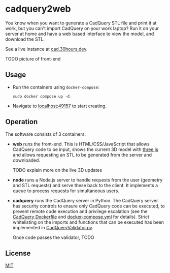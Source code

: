 # cadquery2web

You know when you want to generate a CadQuery STL file and print it at work, but you can't import CadQuery on your work laptop? Run it on your server at home and have a web based interface to view the model, and download the STL.

See a live instance at [cad.30hours.dev](http://cad.30hours.dev).

TODO picture of front-end

## Usage

- Run the containers using `docker-compose`:

  ```
  sudo docker compose up -d
  ```

- Navigate to [localhost:49157](http://localhost:49157) to start creating.

## Operation

The software consists of 3 containers:

- **web** runs the front-end. This is HTML/CSS/JavaScript that allows CadQuery code to be input, shows the current 3D model with [three.js](https://github.com/mrdoob/three.js/) and allows requesting an STL to be generated from the server and downloaded. 

  TODO explain more on the live 3D updates

- **node** runs a Node.js server to handle requests from the user (geometry and STL requests) and serve these back to the client. It implements a queue to process requests for simultaneous users.

- **cadquery** runs the CadQuery server in Python. The CadQuery server has security controls to ensure only CadQuery code can be executed, to prevent remote code execution and privilege escalation (see the [CadQuery Dockerfile](./cadquery/Dockerfile) and [docker-compose.yml](./docker-compose.yml) for details). Strict whitelisting on the imports and functions that can be executed has been implemented in [CadQueryValidator.py](./cadquery/CadQueryValidator.py).

  Once code passes the validator, TODO

## License

[MIT](https://choosealicense.com/licenses/mit/)

